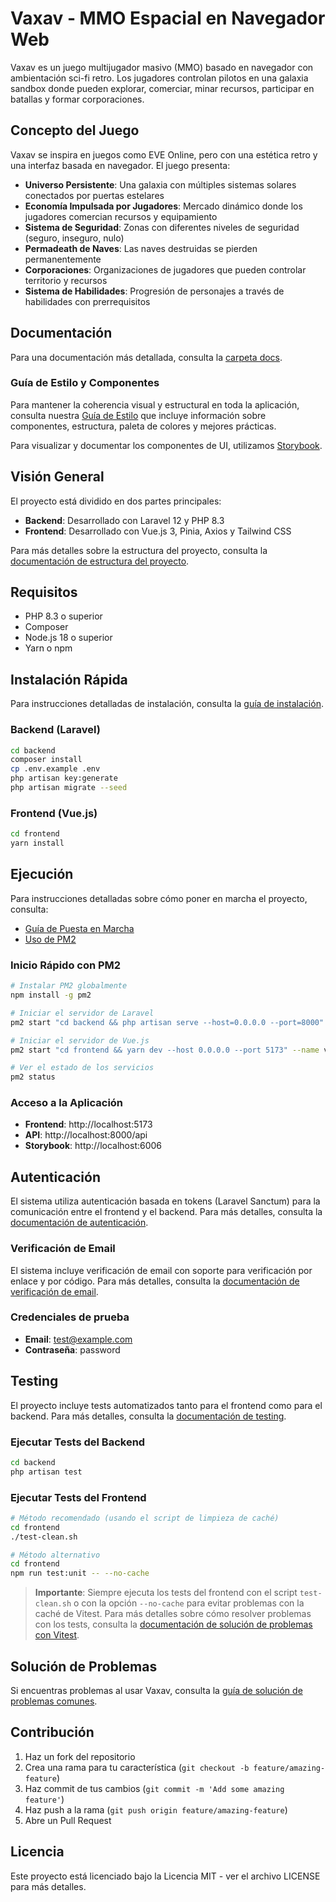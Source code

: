 # Vaxav - MMO Espacial en Navegador Web

Vaxav es un juego multijugador masivo (MMO) basado en navegador con ambientación sci-fi retro. Los jugadores controlan pilotos en una galaxia sandbox donde pueden explorar, comerciar, minar recursos, participar en batallas y formar corporaciones.

## Concepto del Juego

Vaxav se inspira en juegos como EVE Online, pero con una estética retro y una interfaz basada en navegador. El juego presenta:

- **Universo Persistente**: Una galaxia con múltiples sistemas solares conectados por puertas estelares
- **Economía Impulsada por Jugadores**: Mercado dinámico donde los jugadores comercian recursos y equipamiento
- **Sistema de Seguridad**: Zonas con diferentes niveles de seguridad (seguro, inseguro, nulo)
- **Permadeath de Naves**: Las naves destruidas se pierden permanentemente
- **Corporaciones**: Organizaciones de jugadores que pueden controlar territorio y recursos
- **Sistema de Habilidades**: Progresión de personajes a través de habilidades con prerrequisitos

## Documentación

Para una documentación más detallada, consulta la [carpeta docs](./docs/README.md).

### Guía de Estilo y Componentes

Para mantener la coherencia visual y estructural en toda la aplicación, consulta nuestra [Guía de Estilo](./docs/design/style-guide.md) que incluye información sobre componentes, estructura, paleta de colores y mejores prácticas.

Para visualizar y documentar los componentes de UI, utilizamos [Storybook](./docs/pm2-usage.md#storybook).

## Visión General

El proyecto está dividido en dos partes principales:

- **Backend**: Desarrollado con Laravel 12 y PHP 8.3
- **Frontend**: Desarrollado con Vue.js 3, Pinia, Axios y Tailwind CSS

Para más detalles sobre la estructura del proyecto, consulta la [documentación de estructura del proyecto](./docs/architecture/project-structure.md).

## Requisitos

- PHP 8.3 o superior
- Composer
- Node.js 18 o superior
- Yarn o npm

## Instalación Rápida

Para instrucciones detalladas de instalación, consulta la [guía de instalación](./docs/installation.md).

### Backend (Laravel)

```bash
cd backend
composer install
cp .env.example .env
php artisan key:generate
php artisan migrate --seed
```

### Frontend (Vue.js)

```bash
cd frontend
yarn install
```

## Ejecución

Para instrucciones detalladas sobre cómo poner en marcha el proyecto, consulta:

- [Guía de Puesta en Marcha](./docs/getting-started.md)
- [Uso de PM2](./docs/pm2-usage.md)

### Inicio Rápido con PM2

```bash
# Instalar PM2 globalmente
npm install -g pm2

# Iniciar el servidor de Laravel
pm2 start "cd backend && php artisan serve --host=0.0.0.0 --port=8000" --name vaxav-backend

# Iniciar el servidor de Vue.js
pm2 start "cd frontend && yarn dev --host 0.0.0.0 --port 5173" --name vaxav-frontend

# Ver el estado de los servicios
pm2 status
```

### Acceso a la Aplicación

- **Frontend**: http://localhost:5173
- **API**: http://localhost:8000/api
- **Storybook**: http://localhost:6006

## Autenticación

El sistema utiliza autenticación basada en tokens (Laravel Sanctum) para la comunicación entre el frontend y el backend. Para más detalles, consulta la [documentación de autenticación](./docs/api/authentication.md).

### Verificación de Email

El sistema incluye verificación de email con soporte para verificación por enlace y por código. Para más detalles, consulta la [documentación de verificación de email](./docs/email-verification.md).

### Credenciales de prueba

- **Email**: test@example.com
- **Contraseña**: password

## Testing

El proyecto incluye tests automatizados tanto para el frontend como para el backend. Para más detalles, consulta la [documentación de testing](./docs/testing/README.md).

### Ejecutar Tests del Backend

```bash
cd backend
php artisan test
```

### Ejecutar Tests del Frontend

```bash
# Método recomendado (usando el script de limpieza de caché)
cd frontend
./test-clean.sh

# Método alternativo
cd frontend
npm run test:unit -- --no-cache
```

> **Importante**: Siempre ejecuta los tests del frontend con el script `test-clean.sh` o con la opción `--no-cache` para evitar problemas con la caché de Vitest. Para más detalles sobre cómo resolver problemas con los tests, consulta la [documentación de solución de problemas con Vitest](./docs/testing/testing-vitest.md).

## Solución de Problemas

Si encuentras problemas al usar Vaxav, consulta la [guía de solución de problemas comunes](./docs/troubleshooting/common-issues.md).

## Contribución

1. Haz un fork del repositorio
2. Crea una rama para tu característica (`git checkout -b feature/amazing-feature`)
3. Haz commit de tus cambios (`git commit -m 'Add some amazing feature'`)
4. Haz push a la rama (`git push origin feature/amazing-feature`)
5. Abre un Pull Request

## Licencia

Este proyecto está licenciado bajo la Licencia MIT - ver el archivo LICENSE para más detalles.
